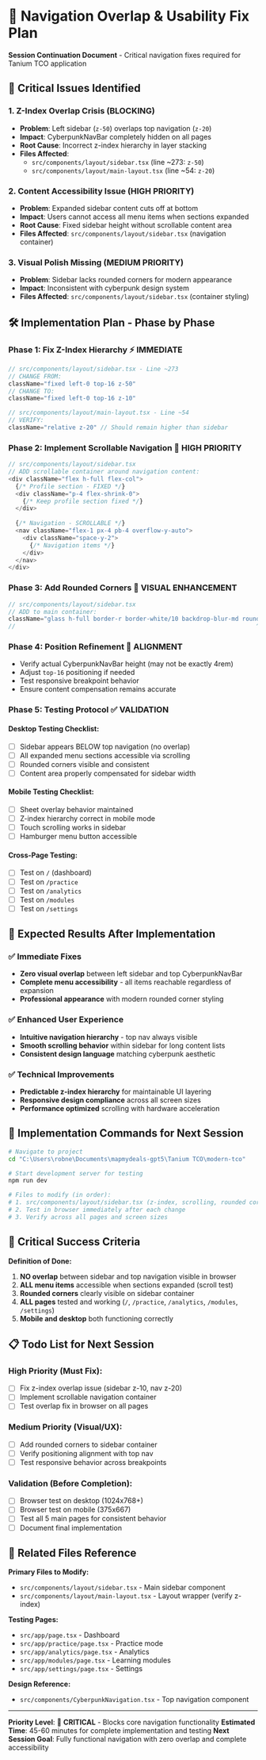 # 🔧 Navigation Overlap & Usability Fix Plan

**Session Continuation Document** - Critical navigation fixes required for Tanium TCO application

## 🚨 Critical Issues Identified

### 1. **Z-Index Overlap Crisis** (BLOCKING)
- **Problem**: Left sidebar (`z-50`) overlaps top navigation (`z-20`) 
- **Impact**: CyberpunkNavBar completely hidden on all pages
- **Root Cause**: Incorrect z-index hierarchy in layer stacking
- **Files Affected**: 
  - `src/components/layout/sidebar.tsx` (line ~273: `z-50`)
  - `src/components/layout/main-layout.tsx` (line ~54: `z-20`)

### 2. **Content Accessibility Issue** (HIGH PRIORITY)
- **Problem**: Expanded sidebar content cuts off at bottom
- **Impact**: Users cannot access all menu items when sections expanded
- **Root Cause**: Fixed sidebar height without scrollable content area
- **Files Affected**: `src/components/layout/sidebar.tsx` (navigation container)

### 3. **Visual Polish Missing** (MEDIUM PRIORITY)
- **Problem**: Sidebar lacks rounded corners for modern appearance
- **Impact**: Inconsistent with cyberpunk design system
- **Files Affected**: `src/components/layout/sidebar.tsx` (container styling)

## 🛠️ Implementation Plan - Phase by Phase

### **Phase 1: Fix Z-Index Hierarchy** ⚡ IMMEDIATE
```typescript
// src/components/layout/sidebar.tsx - Line ~273
// CHANGE FROM:
className="fixed left-0 top-16 z-50"
// CHANGE TO:
className="fixed left-0 top-16 z-10"

// src/components/layout/main-layout.tsx - Line ~54  
// VERIFY:
className="relative z-20" // Should remain higher than sidebar
```

### **Phase 2: Implement Scrollable Navigation** 📜 HIGH PRIORITY
```typescript
// src/components/layout/sidebar.tsx
// ADD scrollable container around navigation content:
<div className="flex h-full flex-col">
  {/* Profile section - FIXED */}
  <div className="p-4 flex-shrink-0">
    {/* Keep profile section fixed */}
  </div>
  
  {/* Navigation - SCROLLABLE */}
  <nav className="flex-1 px-4 pb-4 overflow-y-auto">
    <div className="space-y-2">
      {/* Navigation items */}
    </div>
  </nav>
</div>
```

### **Phase 3: Add Rounded Corners** 🎨 VISUAL ENHANCEMENT
```typescript
// src/components/layout/sidebar.tsx
// ADD to main container:
className="glass h-full border-r border-white/10 backdrop-blur-md rounded-r-xl"
//                                                                    ^^^^^^^^^ ADD THIS
```

### **Phase 4: Position Refinement** 📐 ALIGNMENT
- Verify actual CyberpunkNavBar height (may not be exactly 4rem)
- Adjust `top-16` positioning if needed
- Test responsive breakpoint behavior
- Ensure content compensation remains accurate

### **Phase 5: Testing Protocol** ✅ VALIDATION

#### Desktop Testing Checklist:
- [ ] Sidebar appears BELOW top navigation (no overlap)
- [ ] All expanded menu sections accessible via scrolling
- [ ] Rounded corners visible and consistent
- [ ] Content area properly compensated for sidebar width

#### Mobile Testing Checklist:
- [ ] Sheet overlay behavior maintained
- [ ] Z-index hierarchy correct in mobile mode
- [ ] Touch scrolling works in sidebar
- [ ] Hamburger menu button accessible

#### Cross-Page Testing:
- [ ] Test on `/` (dashboard)
- [ ] Test on `/practice` 
- [ ] Test on `/analytics`
- [ ] Test on `/modules`
- [ ] Test on `/settings`

## 🎯 Expected Results After Implementation

### ✅ **Immediate Fixes**
- **Zero visual overlap** between left sidebar and top CyberpunkNavBar
- **Complete menu accessibility** - all items reachable regardless of expansion
- **Professional appearance** with modern rounded corner styling

### ✅ **Enhanced User Experience**
- **Intuitive navigation hierarchy** - top nav always visible
- **Smooth scrolling behavior** within sidebar for long content lists
- **Consistent design language** matching cyberpunk aesthetic

### ✅ **Technical Improvements**
- **Predictable z-index hierarchy** for maintainable UI layering
- **Responsive design compliance** across all screen sizes
- **Performance optimized** scrolling with hardware acceleration

## 🔧 Implementation Commands for Next Session

```bash
# Navigate to project
cd "C:\Users\robne\Documents\mapmydeals-gpt5\Tanium TCO\modern-tco"

# Start development server for testing
npm run dev

# Files to modify (in order):
# 1. src/components/layout/sidebar.tsx (z-index, scrolling, rounded corners)
# 2. Test in browser immediately after each change
# 3. Verify across all pages and screen sizes
```

## 🚨 Critical Success Criteria

**Definition of Done:**
1. **NO overlap** between sidebar and top navigation visible in browser
2. **ALL menu items** accessible when sections expanded (scroll test)
3. **Rounded corners** clearly visible on sidebar container
4. **ALL pages** tested and working (`/`, `/practice`, `/analytics`, `/modules`, `/settings`)
5. **Mobile and desktop** both functioning correctly

## 📋 Todo List for Next Session

### High Priority (Must Fix):
- [ ] Fix z-index overlap issue (sidebar z-10, nav z-20)
- [ ] Implement scrollable navigation container
- [ ] Test overlap fix in browser on all pages

### Medium Priority (Visual/UX):
- [ ] Add rounded corners to sidebar container
- [ ] Verify positioning alignment with top nav
- [ ] Test responsive behavior across breakpoints

### Validation (Before Completion):
- [ ] Browser test on desktop (1024x768+)
- [ ] Browser test on mobile (375x667)
- [ ] Test all 5 main pages for consistent behavior
- [ ] Document final implementation

## 🔗 Related Files Reference

**Primary Files to Modify:**
- `src/components/layout/sidebar.tsx` - Main sidebar component
- `src/components/layout/main-layout.tsx` - Layout wrapper (verify z-index)

**Testing Pages:**
- `src/app/page.tsx` - Dashboard
- `src/app/practice/page.tsx` - Practice mode  
- `src/app/analytics/page.tsx` - Analytics
- `src/app/modules/page.tsx` - Learning modules
- `src/app/settings/page.tsx` - Settings

**Design Reference:**
- `src/components/CyberpunkNavigation.tsx` - Top navigation component

---

**Priority Level**: 🚨 **CRITICAL** - Blocks core navigation functionality
**Estimated Time**: 45-60 minutes for complete implementation and testing
**Next Session Goal**: Fully functional navigation with zero overlap and complete accessibility